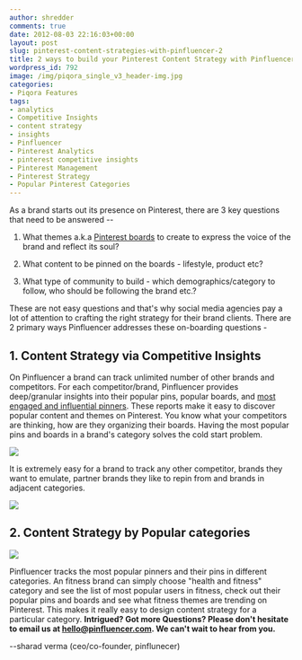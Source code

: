 ```yaml
---
author: shredder
comments: true
date: 2012-08-03 22:16:03+00:00
layout: post
slug: pinterest-content-strategies-with-pinfluencer-2
title: 2 ways to build your Pinterest Content Strategy with Pinfluencer
wordpress_id: 792
image: /img/piqora_single_v3_header-img.jpg
categories:
- Piqora Features
tags:
- analytics
- Competitive Insights
- content strategy
- insights
- Pinfluencer
- Pinterest Analytics
- pinterest competitive insights
- Pinterest Management
- Pinterest Strategy
- Popular Pinterest Categories
---
```


As a brand starts out its presence on Pinterest, there are 3 key questions that need to be answered --



	
  1. What themes a.k.a [Pinterest boards](http://blog.pinfluencer.com/ab-test-on-pinterest-with-pinfluencer/) to create to express the voice of the brand and reflect its soul?

	
  2. What content to be pinned on the boards - lifestyle, product etc?

	
  3. What type of community to build - which demographics/category to follow, who should be following the brand etc.?




<!-- more -->


These are not easy questions and that's why social media agencies pay a lot of attention to crafting the right strategy for their brand clients. There are 2 primary ways Pinfluencer addresses these on-boarding questions -


## 1. Content Strategy via Competitive Insights


On Pinfluencer a brand can track unlimited number of other brands and competitors. For each competitor/brand, Pinfluencer provides deep/granular insights into their popular pins, popular boards, and [most engaged and influential pinners](http://blog.pinfluencer.com/pinfluencer-tells-you-when-your-pinterest-followers-are-most-engaged/). These reports make it easy to discover popular content and themes on Pinterest. You know what your competitors are thinking, how are they organizing their boards. Having the most popular pins and boards in a brand's category solves the cold start problem.


[![](http://blog.pinfluencer.com/wp-content/uploads/2012/08/comppins-1024x442.png)](http://blog.pinfluencer.com/wp-content/uploads/2012/08/comppins.png)


It is extremely easy for a brand to track any other competitor, brands they want to emulate, partner brands they like to repin from and brands in adjacent categories.


[![](http://blog.pinfluencer.com/wp-content/uploads/2012/08/addcomp-1024x450.png)](http://blog.pinfluencer.com/wp-content/uploads/2012/08/addcomp.png)





## 2. Content Strategy by Popular categories


[![](http://blog.pinfluencer.com/wp-content/uploads/2012/08/popuserbycategory-1024x779.png)](http://blog.pinfluencer.com/wp-content/uploads/2012/08/popuserbycategory.png)

Pinfluencer tracks the most popular pinners and their pins in different categories. An fitness brand can simply choose "health and fitness" category and see the list of most popular users in fitness, check out their popular pins and boards and see what fitness themes are trending on Pinterest. This makes it really easy to design content strategy for a particular category.
**Intrigued? Got more Questions? Please don't hesitate to email us at hello@pinfluencer.com. We can't wait to hear from you.**

--sharad verma (ceo/co-founder, pinflunecer)
